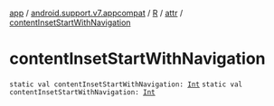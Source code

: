 [app](../../../index.md) / [android.support.v7.appcompat](../../index.md) / [R](../index.md) / [attr](index.md) / [contentInsetStartWithNavigation](.)

# contentInsetStartWithNavigation

`static val contentInsetStartWithNavigation: `[`Int`](https://kotlinlang.org/api/latest/jvm/stdlib/kotlin/-int/index.html)
`static val contentInsetStartWithNavigation: `[`Int`](https://kotlinlang.org/api/latest/jvm/stdlib/kotlin/-int/index.html)